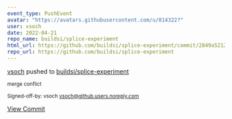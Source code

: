 ```yaml
---
event_type: PushEvent
avatar: "https://avatars.githubusercontent.com/u/814322?"
user: vsoch
date: 2022-04-21
repo_name: buildsi/splice-experiment
html_url: https://github.com/buildsi/splice-experiment/commit/2849a5212b9f41e1aacbcc9e96d2068e1090b6a8
repo_url: https://github.com/buildsi/splice-experiment
---
```


<a href='https://github.com/vsoch' target='_blank'>vsoch</a> pushed to <a href='https://github.com/buildsi/splice-experiment' target='_blank'>buildsi/splice-experiment</a>

<small>merge conflict

Signed-off-by: vsoch <vsoch@github.users.noreply.com></small>

<a href='https://github.com/buildsi/splice-experiment/commit/2849a5212b9f41e1aacbcc9e96d2068e1090b6a8' target='_blank'>View Commit</a>
